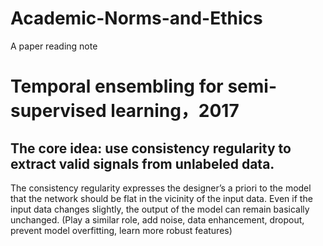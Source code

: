# Academic-Norms-and-Ethics
A paper reading note
# Temporal ensembling for semi-supervised learning，2017
## The core idea: use consistency regularity to extract valid signals from unlabeled data.

The consistency regularity expresses the designer’s a priori to the model that the network should be flat in the vicinity of the input data. Even if the input data changes slightly, the output of the model can remain basically unchanged. (Play a similar role, add noise, data enhancement, dropout, prevent model overfitting, learn more robust features)
